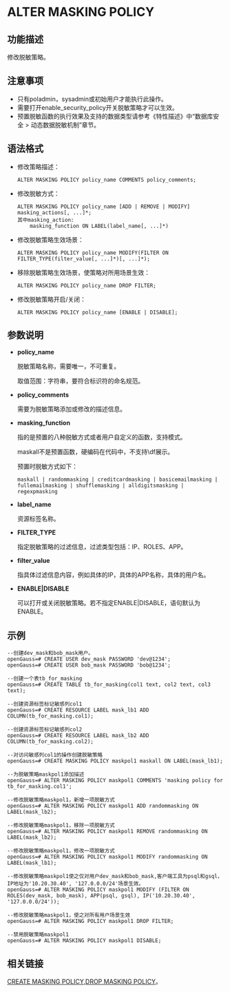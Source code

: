 # ALTER MASKING POLICY<a name="ZH-CN_TOPIC_0306525300"></a>

## 功能描述<a name="zh-cn_topic_0059778839_s878bf4f1569c4d2f87e056f26372448e"></a>

修改脱敏策略。

## 注意事项<a name="zh-cn_topic_0059778839_s63ad21f92ad74c9e8d6bf18bb7218c4f"></a>

-   只有poladmin，sysadmin或初始用户才能执行此操作。
-   需要打开enable\_security\_policy开关脱敏策略才可以生效。
-   预置脱敏函数的执行效果及支持的数据类型请参考《特性描述》中“数据库安全 \> 动态数据脱敏机制”章节。

## 语法格式<a name="zh-cn_topic_0059777586_sa46c661c13834b8389614f75e47a3efa"></a>

-   修改策略描述：

    ```
    ALTER MASKING POLICY policy_name COMMENTS policy_comments;
    ```


-   修改脱敏方式：

    ```
    ALTER MASKING POLICY policy_name [ADD | REMOVE | MODIFY] masking_actions[, ...]*;
    其中masking_action:
        masking_function ON LABEL(label_name[, ...]*)
    ```


-   修改脱敏策略生效场景：

    ```
    ALTER MASKING POLICY policy_name MODIFY(FILTER ON FILTER_TYPE(filter_value[, ...]*)[, ...]*);
    ```


-   移除脱敏策略生效场景，使策略对所用场景生效：

    ```
    ALTER MASKING POLICY policy_name DROP FILTER;
    ```


-   修改脱敏策略开启/关闭：

    ```
    ALTER MASKING POLICY policy_name [ENABLE | DISABLE];
    ```


## 参数说明<a name="section2852173114389"></a>

-   **policy\_name**

    脱敏策略名称，需要唯一，不可重复。

    取值范围：字符串，要符合标识符的命名规范。

-   **policy\_comments**

    需要为脱敏策略添加或修改的描述信息。

-   **masking\_function**

    指的是预置的八种脱敏方式或者用户自定义的函数，支持模式。

    maskall不是预置函数，硬编码在代码中，不支持\\df展示。

    预置时脱敏方式如下：

    ```
    maskall | randommasking | creditcardmasking | basicemailmasking | fullemailmasking | shufflemasking | alldigitsmasking | regexpmasking 
    ```

-   **label\_name**

    资源标签名称。


-   **FILTER\_TYPE**

    指定脱敏策略的过滤信息，过滤类型包括：IP、ROLES、APP。

-   **filter\_value**

    指具体过滤信息内容，例如具体的IP，具体的APP名称，具体的用户名。


-   **ENABLE|DISABLE**

    可以打开或关闭脱敏策略。若不指定ENABLE|DISABLE，语句默认为ENABLE。


## 示例<a name="section873151912198"></a>

```
--创建dev_mask和bob_mask用户。
openGauss=# CREATE USER dev_mask PASSWORD 'dev@1234';
openGauss=# CREATE USER bob_mask PASSWORD 'bob@1234';

--创建一个表tb_for_masking
openGauss=# CREATE TABLE tb_for_masking(col1 text, col2 text, col3 text);

--创建资源标签标记敏感列col1
openGauss=# CREATE RESOURCE LABEL mask_lb1 ADD COLUMN(tb_for_masking.col1);

--创建资源标签标记敏感列col2
openGauss=# CREATE RESOURCE LABEL mask_lb2 ADD COLUMN(tb_for_masking.col2);

--对访问敏感列col1的操作创建脱敏策略
openGauss=# CREATE MASKING POLICY maskpol1 maskall ON LABEL(mask_lb1);

--为脱敏策略maskpol1添加描述
openGauss=# ALTER MASKING POLICY maskpol1 COMMENTS 'masking policy for tb_for_masking.col1';

--修改脱敏策略maskpol1，新增一项脱敏方式
openGauss=# ALTER MASKING POLICY maskpol1 ADD randommasking ON LABEL(mask_lb2);

--修改脱敏策略maskpol1，移除一项脱敏方式
openGauss=# ALTER MASKING POLICY maskpol1 REMOVE randommasking ON LABEL(mask_lb2);

--修改脱敏策略maskpol1，修改一项脱敏方式
openGauss=# ALTER MASKING POLICY maskpol1 MODIFY randommasking ON LABEL(mask_lb1);

--修改脱敏策略maskpol1使之仅对用户dev_mask和bob_mask,客户端工具为psql和gsql，IP地址为'10.20.30.40', '127.0.0.0/24'场景生效。
openGauss=# ALTER MASKING POLICY maskpol1 MODIFY (FILTER ON ROLES(dev_mask, bob_mask), APP(psql, gsql), IP('10.20.30.40', '127.0.0.0/24'));

--修改脱敏策略maskpol1，使之对所有用户场景生效
openGauss=# ALTER MASKING POLICY maskpol1 DROP FILTER;

--禁用脱敏策略maskpol1
openGauss=# ALTER MASKING POLICY maskpol1 DISABLE;
```

## 相关链接<a name="section156744489391"></a>

[CREATE MASKING POLICY](CREATE-MASKING-POLICY.md),[DROP MASKING POLICY](DROP-MASKING-POLICY.md)。

